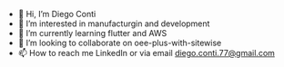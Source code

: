 - 👋 Hi, I’m Diego Conti
- 👀 I’m interested in manufacturgin and development
- 🌱 I’m currently learning flutter and AWS
- 💞️ I’m looking to collaborate on oee-plus-with-sitewise
- 📫 How to reach me LinkedIn or via email diego.conti.77@gmail.com

<!---
diegoconti77/diegoconti77 is a ✨ special ✨ repository because its `README.md` (this file) appears on your GitHub profile.
You can click the Preview link to take a look at your changes.
--->
